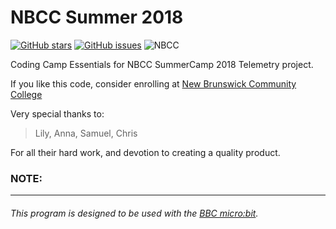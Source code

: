 # NBCC Summer 2018

[![GitHub stars](https://img.shields.io/github/stars/ladada200/nbccSummerCamp2018.svg?longCache=true&style=for-the-badge)](https://github.com/ladada200/nbccSummerCamp2018/stargazers) [![GitHub issues](https://img.shields.io/github/issues/ladada200/nbccSummerCamp2018.svg?longCache=true&style=for-the-badge)](https://github.com/ladada200/nbccSummerCamp2018/issues) ![NBCC](https://img.shields.io/badge/NBCC-Summer%20Camp%202018-blue.svg?longCache=true&style=for-the-badge)

Coding Camp Essentials for NBCC SummerCamp 2018 Telemetry project.

If you like this code, consider enrolling at [New Brunswick Community College](http://nbcc.ca)

Very special thanks to:
>Lily, Anna, Samuel, Chris

For all their hard work, and devotion to creating a quality product.

### NOTE:
----
###### This program is designed to be used with the [BBC micro:bit](http://microbit.org).
